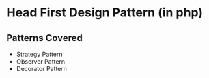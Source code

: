 # Head First Design Pattern (in php)


## Patterns Covered

- Strategy Pattern
- Observer Pattern
- Decorator Pattern
